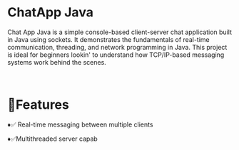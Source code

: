 <h1>ChatApp Java</h1>
<p>
  Chat App Java is a simple console-based client-server chat application built in Java using sockets. It demonstrates the fundamentals of real-time communication, threading, and network programming in Java. This project is ideal for beginners lookin' to understand how TCP/IP-based messaging systems work behind the scenes.</p> <br>
<h1>🧠Features</h1>
<p>♦✅ Real-time messaging between multiple clients</p>
♦✅Multithreaded server capab
